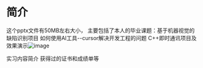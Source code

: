 # 简介
这个pptx文件有50MB左右大小，
主要包括了本人的毕业课题：基于机器视觉的缺陷识别项目
如何使用AI工具--cursor解决开发工程的问题
C++即时通讯项目及效果演示![image](https://github.com/user-attachments/assets/edc7ce70-a0b1-47a1-bf83-a488907b17fb)

实习内容简介
获得过的证书和成绩单等
